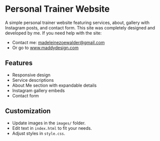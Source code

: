 # Personal Trainer Website

A simple personal trainer website featuring services, about, gallery with Instagram posts, and contact form.
This site was completely designed and developed by me.
If you need help with the site:
- Contact me: madeleinezoewalder@gmail.com
- Or go to www.maddydesign.com

## Features

- Responsive design
- Service descriptions
- About Me section with expandable details
- Instagram gallery embeds
- Contact form

## Customization

- Update images in the `images/` folder.
- Edit text in `index.html` to fit your needs.
- Adjust styles in `style.css`.